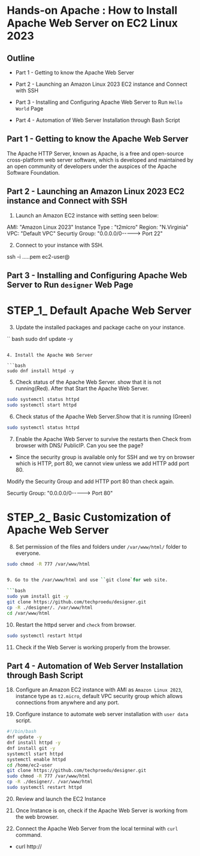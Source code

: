 # Hands-on Apache : How to Install Apache Web Server on EC2 Linux 2023

## Outline

- Part 1 - Getting to know the Apache Web Server

- Part 2 - Launching an Amazon Linux 2023 EC2 instance and Connect with SSH

- Part 3 - Installing and Configuring Apache Web Server to Run `Hello World` Page

- Part 4 - Automation of Web Server Installation through Bash Script

## Part 1 - Getting to know the Apache Web Server


The Apache HTTP Server, known as Apache, is a free and open-source cross-platform web server software, which is developed and maintained by an open community of developers under the auspices of the Apache Software Foundation.

## Part 2 - Launching an Amazon Linux 2023 EC2 instance and Connect with SSH

1. Launch an Amazon EC2 instance with setting seen below: 

AMI: "Amazon Linux 2023"
Instance Type : "t2micro"
Region: "N.Virginia"
VPC: "Default VPC"
Securtiy Group: "0.0.0.0/0-----> Port 22"

2. Connect to your instance with SSH.


ssh -i .....pem ec2-user@


## Part 3 - Installing and Configuring Apache Web Server to Run `designer` Web Page

# STEP_1_ Default Apache Web Server

3. Update the installed packages and package cache on your instance.

`` bash
sudo dnf update -y
```

4. Install the Apache Web Server

```bash
sudo dnf install httpd -y
```

5. Check status of the Apache Web Server. show that it is not running(Red). After that Start the Apache Web Server.

```bash
sudo systemctl status httpd
sudo systemctl start httpd
```

6. Check status of the Apache Web Server.Show that it is running (Green)

```bash
sudo systemctl status httpd
```
7. Enable the Apache Web Server to survive the restarts then Check from browser with DNS/ PublicIP. Can you see the page?  

- Since the security group is available only for SSH and we try on browser which is HTTP, port 80, we cannot view unless we add HTTP add port 80.

Modify the Security Group and add HTTP port 80 than check again.


Securtiy Group: "0.0.0.0/0-----> Port 80"

# STEP_2_ Basic Customization of  Apache Web Server

8. Set permission of the files and folders under `/var/www/html/` folder to everyone.

```bash
sudo chmod -R 777 /var/www/html


9. Go to the /var/www/html and use ``git clone`for web site.

```bash
sudo yum install git -y
git clone https://github.com/techproedu/designer.git
cp -R ./designer/. /var/www/html
cd /var/www/html
```

10. Restart the httpd server and `check` from browser.

```bash
sudo systemctl restart httpd
```

11. Check if the Web Server is working properly from the browser.

## Part 4 - Automation of Web Server Installation through Bash Script

18. Configure an Amazon EC2 instance with AMI as `Amazon Linux 2023`, instance type as `t2.micro`, default VPC security group which allows connections from anywhere and any port.

19. Configure instance to automate web server installation with `user data` script.

```bash
#!/bin/bash
dnf update -y
dnf install httpd -y 
dnf install git -y
systemctl start httpd
systemctl enable httpd
cd /home/ec2-user
git clone https://github.com/techproedu/designer.git
sudo chmod -R 777 /var/www/html
cp -R ./designer/. /var/www/html
sudo systemctl restart httpd
```


20. Review and launch the EC2 Instance

21. Once Instance is on, check if the Apache Web Server is working from the web browser.

22. Connect the Apache Web Server from the local terminal with `curl` command.


- curl http://<IPADRESS>

